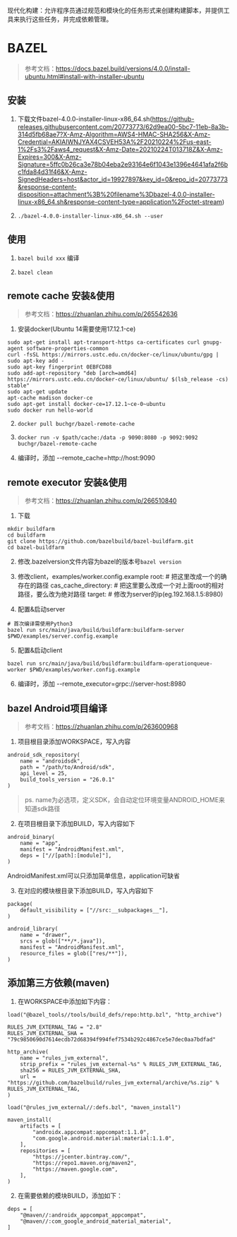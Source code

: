 
现代化构建：允许程序员通过规范和模块化的任务形式来创建构建脚本，并提供工具来执行这些任务，并完成依赖管理。

# BAZEL
> 参考文档：https://docs.bazel.build/versions/4.0.0/install-ubuntu.html#install-with-installer-ubuntu

## 安装

1. 下载文件bazel-4.0.0-installer-linux-x86_64.sh(https://github-releases.githubusercontent.com/20773773/62d9ea00-5bc7-11eb-8a3b-314d5fb68ae7?X-Amz-Algorithm=AWS4-HMAC-SHA256&X-Amz-Credential=AKIAIWNJYAX4CSVEH53A%2F20210224%2Fus-east-1%2Fs3%2Faws4_request&X-Amz-Date=20210224T013718Z&X-Amz-Expires=300&X-Amz-Signature=5ffc0b26ca3e78b04eba2e93164e6f1043e1396e4641afa2f6bc1fda84d31f46&X-Amz-SignedHeaders=host&actor_id=19927897&key_id=0&repo_id=20773773&response-content-disposition=attachment%3B%20filename%3Dbazel-4.0.0-installer-linux-x86_64.sh&response-content-type=application%2Foctet-stream)

2. ```./bazel-4.0.0-installer-linux-x86_64.sh --user```

## 使用

1. ```bazel build xxx```
编译

2. ```bazel clean```


## remote cache 安装&使用
> 参考文档：https://zhuanlan.zhihu.com/p/265542636

1. 安装docker(Ubuntu 14需要使用17.12.1-ce)
```shell
sudo apt-get install apt-transport-https ca-certificates curl gnupg-agent software-properties-common
curl -fsSL https://mirrors.ustc.edu.cn/docker-ce/linux/ubuntu/gpg | sudo apt-key add -
sudo apt-key fingerprint 0EBFCD88
sudo add-apt-repository "deb [arch=amd64] https://mirrors.ustc.edu.cn/docker-ce/linux/ubuntu/ $(lsb_release -cs) stable"
sudo apt-get update
apt-cache madison docker-ce
sudo apt-get install docker-ce=17.12.1~ce-0~ubuntu
sudo docker run hello-world
```

2. ```docker pull buchgr/bazel-remote-cache```

3. ```docker run -v $path/cache:/data -p 9090:8080 -p 9092:9092 buchgr/bazel-remote-cache```

4. 编译时，添加 --remote_cache=http://host:9090

## remote executor 安装&使用
> 参考文档：https://zhuanlan.zhihu.com/p/266510840

1. 下载
```shell
mkdir buildfarm
cd buildfarm
git clone https://github.com/bazelbuild/bazel-buildfarm.git
cd bazel-buildfarm
```

2. 修改.bazelversion文件内容为bazel的版本号```bazel version```

3. 修改client，examples/worker.config.example
root:					# 把这里改成一个的确存在的路径
cas_cache_directory:	# 把这里要么改成一个对上面root的相对路径，要么改为绝对路径
target:					# 修改为server的ip(eg.192.168.1.5:8980)

4. 配置&启动server
```shell
# 首次编译需使用Python3
bazel run src/main/java/build/buildfarm:buildfarm-server $PWD/examples/server.config.example
```

5. 配置&启动client
```shell
bazel run src/main/java/build/buildfarm:buildfarm-operationqueue-worker $PWD/examples/worker.config.example
```

6. 编译时，添加 --remote_executor=grpc://server-host:8980

## bazel Android项目编译
> 参考文档：https://zhuanlan.zhihu.com/p/263600968

1. 项目根目录添加WORKSPACE，写入内容
```
android_sdk_repository(
	name = "androidsdk",
    path = "/path/to/Android/sdk",
    api_level = 25,
    build_tools_version = "26.0.1"
)
```
> ps. name为必选项，定义SDK，会自动定位环境变量ANDROID_HOME来知道sdk路径

2. 在项目根目录下添加BUILD，写入内容如下
```
android_binary(
    name = "app",
    manifest = "AndroidManifest.xml",
    deps = ["//[path]:[module]"],
)
```
AndroidManifest.xml可以只添加简单信息，application可缺省

3. 在对应的模块根目录下添加BUILD，写入内容如下
```
package(
    default_visibility = ["//src:__subpackages__"],
)

android_library(
    name = "drawer",
    srcs = glob(["**/*.java"]),
    manifest = "AndroidManifest.xml",
    resource_files = glob(["res/**"]),
)
```

## 添加第三方依赖(maven)

1. 在WORKSPACE中添加如下内容：
```
load("@bazel_tools//tools/build_defs/repo:http.bzl", "http_archive")

RULES_JVM_EXTERNAL_TAG = "2.8"
RULES_JVM_EXTERNAL_SHA = "79c9850690d7614ecdb72d68394f994fef7534b292c4867ce5e7dec0aa7bdfad"

http_archive(
    name = "rules_jvm_external",
    strip_prefix = "rules_jvm_external-%s" % RULES_JVM_EXTERNAL_TAG,
    sha256 = RULES_JVM_EXTERNAL_SHA,
    url = "https://github.com/bazelbuild/rules_jvm_external/archive/%s.zip" % RULES_JVM_EXTERNAL_TAG,
)

load("@rules_jvm_external//:defs.bzl", "maven_install")

maven_install(
    artifacts = [
        "androidx.appcompat:appcompat:1.1.0",
        "com.google.android.material:material:1.1.0",
    ],
    repositories = [
        "https://jcenter.bintray.com/",
        "https://repo1.maven.org/maven2",
        "https://maven.google.com",
    ],
)
```

2. 在需要依赖的模块BUILD，添加如下：
```
deps = [
    "@maven//:androidx_appcompat_appcompat",
    "@maven//:com_google_android_material_material",
]
```

